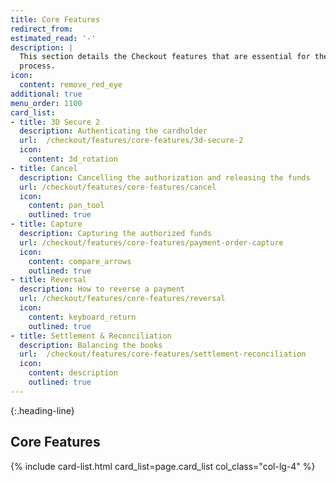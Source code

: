 ```yaml
---
title: Core Features
redirect_from:
estimated_read: '-'
description: |
  This section details the Checkout features that are essential for the payment
  process.
icon:
  content: remove_red_eye
additional: true
menu_order: 1100
card_list:
- title: 3D Secure 2
  description: Authenticating the cardholder
  url:  /checkout/features/core-features/3d-secure-2
  icon:
    content: 3d_rotation
- title: Cancel
  description: Cancelling the authorization and releasing the funds
  url: /checkout/features/core-features/cancel
  icon:
    content: pan_tool
    outlined: true
- title: Capture
  description: Capturing the authorized funds
  url: /checkout/features/core-features/payment-order-capture
  icon:
    content: compare_arrows
    outlined: true
- title: Reversal
  description: How to reverse a payment
  url: /checkout/features/core-features/reversal
  icon:
    content: keyboard_return
    outlined: true
- title: Settlement & Reconciliation
  description: Balancing the books
  url:  /checkout/features/core-features/settlement-reconciliation
  icon:
    content: description
    outlined: true
---
```


{:.heading-line}

## Core Features

{% include card-list.html card_list=page.card_list
    col_class="col-lg-4" %}
